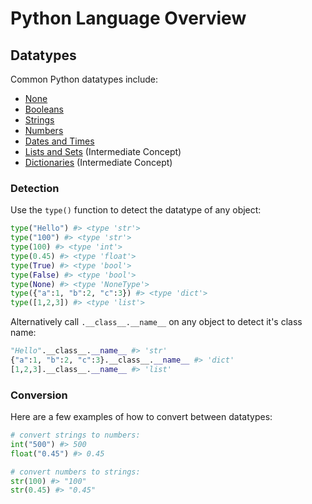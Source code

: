 # Python Language Overview

## Datatypes

Common Python datatypes include:

  + [None](datatypes/none.md)
  + [Booleans](datatypes/booleans.md)
  + [Strings](datatypes/strings.md)
  + [Numbers](datatypes/numbers.md)
  + [Dates and Times](datatypes/dates.md)
  + [Lists and Sets](datatypes/lists.md) (Intermediate Concept)
  + [Dictionaries](datatypes/dictionaries.md) (Intermediate Concept)

### Detection

Use the `type()` function to detect the datatype of any object:

```python
type("Hello") #> <type 'str'>
type("100") #> <type 'str'>
type(100) #> <type 'int'>
type(0.45) #> <type 'float'>
type(True) #> <type 'bool'>
type(False) #> <type 'bool'>
type(None) #> <type 'NoneType'>
type({"a":1, "b":2, "c":3}) #> <type 'dict'>
type([1,2,3]) #> <type 'list'>
```

Alternatively call `.__class__.__name__` on any object to detect it's class name:

```py
"Hello".__class__.__name__ #> 'str'
{"a":1, "b":2, "c":3}.__class__.__name__ #> 'dict'
[1,2,3].__class__.__name__ #> 'list'
```

### Conversion

Here are a few examples of how to convert between datatypes:

```python
# convert strings to numbers:
int("500") #> 500
float("0.45") #> 0.45

# convert numbers to strings:
str(100) #> "100"
str(0.45) #> "0.45"
```
